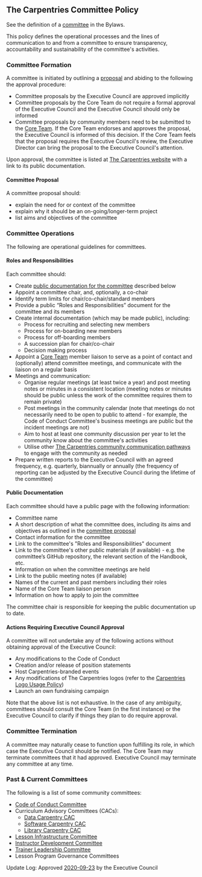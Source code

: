 ## The Carpentries Committee Policy

See the definition of a [committee](https://docs.carpentries.org/topic_folders/governance/bylaws.html#committees)
in the Bylaws. 

This policy defines the operational processes and the lines of communication to and from a committee 
to ensure transparency, accountability and sustainability of the committee's activities.

### Committee Formation
A committee is initiated by outlining a [proposal](#committee-proposal) and abiding to the following the approval procedure:

- Committee proposals by the Executive Council are approved implicitly 
- Committee proposals by the Core Team do not require a formal approval of the Executive Council and the Executive Council should only be informed
- Committee proposals by community members need to be submitted to the [Core Team](mailto:team@carpentries.org).
If the Core Team endorses and approves the proposal, the Executive Council is informed of this decision. If the Core
Team feels that the proposal requires the Executive Council's review,
the Executive Director can bring the proposal to the Executive Council's attention.

Upon approval, the committee is listed at [The Carpentries website](https://carpentries.org/committees/) 
with a link to its public documentation.

#### Committee Proposal
A committee proposal should:
- explain the need for or context of the committee
- explain why it should be an on-going/longer-term project 
- list aims and objectives of the committee

### Committee Operations 
The following are operational guidelines for committees.

#### Roles and Responsibilities
Each committee should:
 
- Create [public documentation for the committee](#public-documentation) described below
- Appoint a committee chair, and, optionally, a co-chair
- Identify term limits for chair/co-chair/standard members
- Provide a public “Roles and Responsibilities” document for the committee and its members
- Create internal documentation (which may be made public), including:
  - Process for recruiting and selecting new members
  - Process for on-boarding new members
  - Process for off-boarding members
  - A succession plan for chair/co-chair
  - Decision making process
- Appoint a [Core Team](https://carpentries.org/team/) member liaison to serve as a point of contact and (optionally) attend committee meetings, and 
communicate with the liaison on a regular basis
- Meetings and communication:
  - Organise regular meetings (at least twice a year) and post meeting notes or minutes in a consistent location (meeting notes or minutes should be public unless the work of
    the committee requires them to remain private)
  - Post meetings in the community calendar (note that meetings do not necessarily need to be open to public to attend - for example, the Code of Conduct Committee's 
business meetings are public but the incident meetings are not)
  - Aim to host at least one community discussion per year to let the community know about the committee's activities
  - Utilise other [The Carpentries community communication pathways](https://docs.carpentries.org/topic_folders/communications/index.html) to engage with the community as needed
- Prepare written reports to the Executive Council with an agreed frequency, e.g. quarterly, biannually or annually (the frequency of reporting can be adjusted by the Executive Council during the lifetime of the committee)

#### Public Documentation
Each committee should have a public page with the following information:

- Committee name
- A short description of what the committee does, including its aims and objectives as outlined in the [committee proposal](#committee-proposal)
- Contact information for the committee
- Link to the committee's "Roles and Responsibilities" document
- Link to the committee's other public materials (if available) - e.g. the committee’s GitHub repository, the relevant section of the 
Handbook, etc. 
- Information on when the committee meetings are held
- Link to the public meeting notes (if available)
- Names of the current and past members including their roles
- Name of the Core Team liaison person
- Information on how to apply to join the committee

The committee chair is responsible for keeping the public documentation up to date.

#### Actions Requiring Executive Council Approval
A committee will not undertake any of the following actions without obtaining approval of the Executive Council:

- Any modifications to the Code of Conduct
- Creation and/or release of position statements
- Host Carpentries-branded events
- Any modifications of The Carpentries logos (refer to the [Carpentries Logo Usage Policy](https://docs.carpentries.org/topic_folders/communications/resources/logos.html))
- Launch an own fundraising campaign

Note that the above list is not exhaustive. In the case of any ambiguity, committees should consult the Core Team (in the first instance) or the 
Executive Council to clarify if things they plan to do require approval.

### Committee Termination
A committee may naturally cease to function upon fulfilling its role, in which case the Executive Council 
should be notified. The Core Team may terminate committees that it had approved. 
Executive Council may terminate any committee at any time.

### Past & Current Committees

The following is a list of some community committees:
- [Code of Conduct Committee](https://carpentries.org/coc-ctte/)
- Curriculum Advisory Committees (CACs):
    - [Data Carpentry CAC](https://datacarpentry.org/curriculum-advisors/)
    - [Software Carpentry CAC](https://software-carpentry.org/curriculum-advisors/)
    - [Library Carpentry CAC](https://librarycarpentry.org/cac/)
- [Lesson Infrastructure Committee](https://carpentries.org/lesson-infra/)
- [Instructor Development Committee](https://carpentries.org/inst-dev/) 
- [Trainer Leadership Committee](https://github.com/carpentries/trainers/blob/main/governance.md)
- Lesson Program Governance Committees

Update Log:
Approved [2020-09-23](https://github.com/carpentries/executive-council-info/issues/44) by the Executive Council 